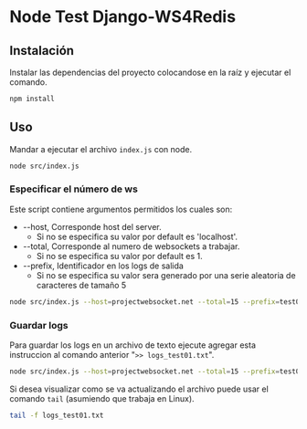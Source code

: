 # Node Test Django-WS4Redis

## Instalación
Instalar las dependencias del proyecto colocandose en la raíz y ejecutar el comando.
```bash
npm install
```

## Uso

Mandar a ejecutar el archivo `index.js` con node.
```bash
node src/index.js
```

### Especificar el número de ws
Este script contiene argumentos permitidos los cuales son:

- --host, Corresponde host del server. 
  - Si no se especifica su valor por default es 'localhost'.
- --total, Corresponde al numero de websockets a trabajar. 
  - Si no se especifica su valor por default es 1.
- --prefix, Identificador en los logs de salida
  - Si no se especifica su valor sera generado por una serie aleatoria de caracteres de tamaño 5

```bash
node src/index.js --host=projectwebsocket.net --total=15 --prefix=test001
```

### Guardar logs
Para guardar los logs en un archivo de texto ejecute agregar esta instruccion al comando anterior "`>> logs_test01.txt`".
```bash
node src/index.js --host=projectwebsocket.net --total=15 --prefix=test001 >> logs_test01.txt
```

Si desea visualizar como se va actualizando el archivo puede usar el comando `tail` (asumiendo que trabaja en Linux).
```bash
tail -f logs_test01.txt
```
